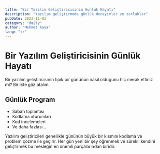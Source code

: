 ```yaml
---
title: "Bir Yazılım Geliştiricisinin Günlük Hayatı"
description: "Yazılım geliştirmede günlük deneyimler ve zorluklar"
pubDate: 2023-11-03
category: "daily"
author: "Mehmet Kaya"
lang: "tr"
---
```


# Bir Yazılım Geliştiricisinin Günlük Hayatı

Bir yazılım geliştiricisinin tipik bir gününün nasıl olduğunu hiç merak ettiniz mi? Birlikte göz atalım.

## Günlük Program

- Sabah toplantısı
- Kodlama oturumları
- Kod incelemeleri
- Ve daha fazlası...

Yazılım geliştiricileri genellikle gününün büyük bir kısmını kodlama ve problem çözme ile geçirir. Her gün yeni bir şey öğrenmek ve sürekli kendini geliştirmek bu mesleğin en önemli parçalarından biridir. 